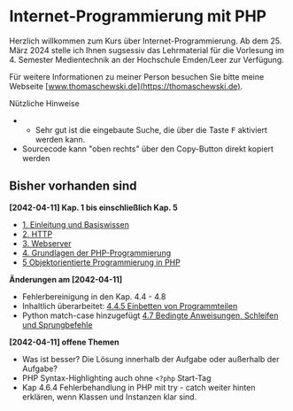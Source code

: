 # Internet-Programmierung mit PHP

Herzlich willkommen zum Kurs über Internet-Programmierung. Ab dem 25. März 2024 stelle ich Ihnen sugsessiv das Lehrmaterial für die Vorlesung im 4. Semester Medientechnik an der Hochschule Emden/Leer zur Verfügung.

Für weitere Informationen zu meiner Person besuchen Sie bitte meine Webseite [www.thomaschewski.de](https://thomaschewski.de).

Nützliche Hinweise
- * Sehr gut ist die eingebaute Suche, die über die Taste <kbd>F</kbd> aktiviert werden kann.
- Sourcecode kann "oben rechts" über den Copy-Button direkt kopiert werden


## Bisher vorhanden sind

**[2042-04-11] Kap. 1 bis einschließlich Kap. 5** 

- [1. Einleitung und Basiswissen](1EinleitungundBasiswissen/index.md)
- [2. HTTP](2HTTP/index.md)
- [3. Webserver](3Webserver/index.md)
- [4. Grundlagen der PHP-Programmierung](4PHPGrundlagen/index.md)
- [5 Objektorientierte Programmierung in PHP](5OOP/index.md)

**Änderungen am [2042-04-11]** 

- Fehlerbereinigung in den Kap. 4.4 - 4.8
- Inhaltlich überarbeitet: [4.4.5 Einbetten von Programmteilen](4PHPGrundlagen/4.4.5EinbettenvonProgrammteilen.md)
- Python match-case hinzugefügt [4.7 Bedingte Anweisungen, Schleifen und Sprungbefehle](4PHPGrundlagen/4.7Anweisungen.md)

**[2042-04-11] offene Themen**

- Was ist besser? Die Lösung innerhalb der Aufgabe oder außerhalb der Aufgabe?
- PHP Syntax-Highlighting auch ohne `<?php` Start-Tag 
- Kap 4.6.4 Fehlerbehandlung in PHP mit try - catch weiter hinten erklären, wenn Klassen und Instanzen klar sind.